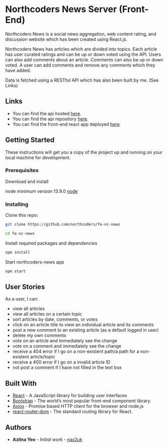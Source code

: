 # Northcoders News Server (Front-End)

Northcoders News is a social news aggregation, web content rating, and discussion website which has been created using React.js.

Northcoders News has articles which are divided into topics. 
Each article has user curated ratings and can be up or down voted using the API. 
Users can also add comments about an article. 
Comments can also be up or down voted. 
A user can add comments and remove any comments which they have added.

Data is fetched using a RESTful API which has also been built by me. (See Links)


## Links
* You can find the api hosted [here](https://be-northcoder-news.herokuapp.com/api).
* You can find the api repository [here](https://github.com/nax2uk/be-nc-news.git).
* You can find the front-end react app deployed [here](https://northcoders-news-website.netlify.app/).
<!-- deployed front end to AWS with GHA and docker here: ec2-18-134-50-148.eu-west-2.compute.amazonaws.com:3000 -->

## Getting Started

These instructions will get you a copy of the project up and running on your local machine for development.

### Prerequisites

Download and install 

 node minimum version 13.9.0 [node](https://nodejs.org/en/download/)


### Installing

Clone this repo:

```bash
git clone https://github.com/northcoders/fe-nc-news

cd fe-nc-news

```

Install required packages and dependencies
```bash
npm install
```

Start northcoders-news app
```bash
npm start
```

## User Stories

As a user, I can:

* view all articles
* view all articles on a certain topic
* sort articles by date, comments, or votes
* click on an article title to view an individual article and its comments
* post a new comment to an existing article (as a default logged in user)
* delete my own comments
* vote on an article and immediately see the change
* vote on a comment and immediately see the change
* receive a 404 error if I go on a non-existent path/a path for a non-existent article/topic
* receive a 400 error if I go on a invalid article ID
* not post a comment if I have not filled in the text box

## Built With

* [React](https://reactjs.org/) - A JavaScript library for building user interfaces
* [Bootstrap](https://getbootstrap.com/) - The world’s most popular front-end component library.
* [Axios](https://www.npmjs.com/package/axios) - Promise based HTTP client for the browser and node.js
* [react-router-dom](https://www.npmjs.com/package/react-router-dom) - The standard routing library for React.


## Authors

* **Azlina Yeo** - *Initial work* - [nax2uk](https://github.com/nax2uk)

